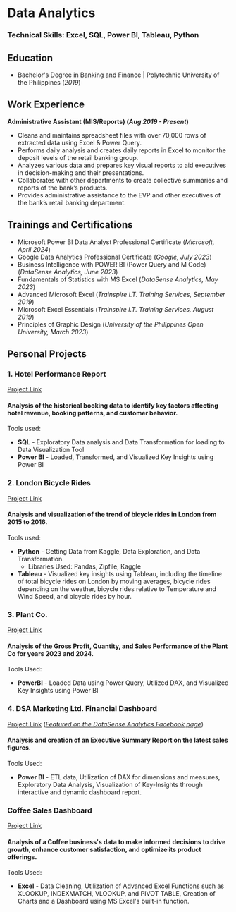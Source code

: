 # Data Analytics

### Technical Skills: Excel, SQL, Power BI, Tableau, Python

## Education
- Bachelor's Degree in Banking and Finance | Polytechnic University of the Philippines (_2019_)

## Work Experience
**Administrative Assistant (MIS/Reports) (_Aug 2019 - Present_)**
- Cleans and maintains spreadsheet files with over 70,000 rows of extracted data using Excel & 
Power Query.
- Performs daily analysis and creates daily reports in Excel to monitor the deposit levels of the retail banking group.
- Analyzes various data and prepares key visual reports to aid executives in decision-making and their 
presentations.
- Collaborates with other departments to create collective summaries and reports of the bank’s products.
- Provides administrative assistance to the EVP and other executives of the bank’s retail banking department.

## Trainings and Certifications
- Microsoft Power BI Data Analyst Professional Certificate (_Microsoft, April 2024_)
- Google Data Analytics Professional Certificate (_Google, July 2023_)
- Business Intelligence with POWER BI (Power Query and M Code) (_DataSense Analytics, June 2023_)
- Fundamentals of Statistics with MS Excel (_DataSense Analytics, May 2023_)
- Advanced Microsoft Excel (_Trainspire I.T. Training Services, September 2019_)
- Microsoft Excel Essentials (_Trainspire I.T. Training Services, August 2019_)
- Principles of Graphic Design (_University of the Philippines Open University, March 2023_)

## Personal Projects

### 1. Hotel Performance Report
[Project Link](https://github.com/colinryanx/Hotel-Performance-Project/blob/main/README.md)

#### Analysis of the historical booking data to identify key factors affecting hotel revenue, booking patterns, and customer behavior.
Tools used:
- **SQL** - Exploratory Data analysis and Data Transformation for loading to Data Visualization Tool
- **Power BI** - Loaded, Transformed, and Visualized Key Insights using Power BI

### 2. London Bicycle Rides
[Project Link](https://github.com/colinryanx/London-Bicycle-Rides/blob/main/README.md)

#### Analysis and visualization of the trend of bicycle rides in London from 2015 to 2016.
Tools used:
- **Python** - Getting Data from Kaggle, Data Exploration, and Data Transformation.
  - Libraries Used: Pandas, Zipfile, Kaggle
- **Tableau** - Visualized key insights using Tableau, including the timeline of total bicycle rides on London by moving averages, bicycle rides depending on the weather, bicycle rides relative to Temperature and Wind Speed, and bicycle rides by hour.

### 3. Plant Co.
[Project Link](https://github.com/colinryanx/Plant-Co/blob/main/README.md)

#### Analysis of the Gross Profit, Quantity, and Sales Performance of the Plant Co for years 2023 and 2024.
Tools Used:
- **PowerBI** - Loaded Data using Power Query, Utilized DAX, and Visualized Key Insights using Power BI

### 4. DSA Marketing Ltd. Financial Dashboard
[Project Link](https://github.com/colinryanx/Financial-Dashboard-DataSenseAnalytics/blob/main/README.md)
(_[Featured on the DataSense Analytics Facebook page](https://www.facebook.com/photo.php?fbid=237583475707496&set=pb.100083675353136.-2207520000&type=3)_)

#### Analysis and creation of an Executive Summary Report on the latest sales figures.
Tools Used:
- **Power BI** - ETL data, Utilization of DAX for dimensions and measures, Exploratory Data Analysis, Visualization of Key-Insights through interactive and dynamic dashboard report.

### Coffee Sales Dashboard
[Project Link](https://github.com/colinryanx/Coffee-Sales/blob/main/README.md)

#### Analysis of a Coffee business's data to make informed decisions to drive growth, enhance customer satisfaction, and optimize its product offerings.
Tools Used:
- **Excel** - Data Cleaning, Utilization of Advanced Excel Functions such as XLOOKUP, INDEXMATCH, VLOOKUP, and PIVOT TABLE, Creation of Charts and a Dashboard using MS Excel's built-in function.

